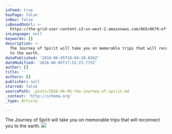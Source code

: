 ```yaml
---
inFeed: true
hasPage: false
inNav: false
isBasedOnUrl: >-
  https://the-grid-user-content.s3-us-west-2.amazonaws.com/665c0679-eff7-4998-a9ca-63745d46a1cb.jpg
inLanguage: null
keywords: []
description: >-
  The Journey of Spirit will take you on memorable trips that will reconnect you
  to the earth.
datePublished: '2016-06-05T18:04:28.036Z'
dateModified: '2016-06-05T17:52:23.775Z'
author: []
title: ''
authors: []
publisher: null
starred: false
sourcePath: _posts/2016-06-05-the-journey-of-spirit.md
_context: 'http://schema.org'
_type: Article

---
```

The Journey of Spirit will take you on memorable trips that will reconnect you to the earth.
![](https://the-grid-user-content.s3-us-west-2.amazonaws.com/665c0679-eff7-4998-a9ca-63745d46a1cb.jpg)